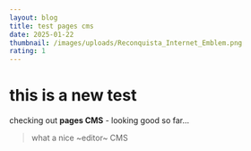 ```yaml
---
layout: blog
title: test pages cms
date: 2025-01-22
thumbnail: /images/uploads/Reconquista_Internet_Emblem.png
rating: 1
---
```

# this is a new test

checking out **pages CMS** - looking good so far...

> what a nice ~editor~ CMS